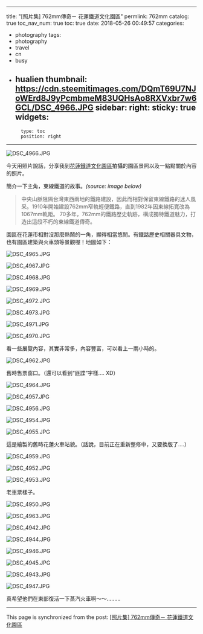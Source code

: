 
---
title: "[照片集] 762mm傳奇－ 花蓮鐵道文化園區"
permlink: 762mm
catalog: true
toc_nav_num: true
toc: true
date: 2018-05-26 00:49:57
categories:
- photography
tags:
- photography
- travel
- cn
- busy
- hualien
thumbnail: https://cdn.steemitimages.com/DQmT69U7NJoWErd8J9yPcmbmeM83UQHsAo8RXVxbr7w6GCL/DSC_4966.JPG
sidebar:
    right:
        sticky: true
widgets:
    -
        type: toc
        position: right
---


![DSC_4966.JPG](https://cdn.steemitimages.com/DQmT69U7NJoWErd8J9yPcmbmeM83UQHsAo8RXVxbr7w6GCL/DSC_4966.JPG)

今天用照片說話，分享我到[花蓮鐵道文化園區](https://zh.wikipedia.org/wiki/%E8%8A%B1%E8%93%AE%E9%90%B5%E9%81%93%E6%96%87%E5%8C%96%E5%9C%92%E5%8D%80)拍攝的園區景照以及一點點關於內容的照片。

簡介一下主角，東線鐵道的故事。*(source: image below)*

>中央山脈阻隔台灣東西兩地的鐵路建設，因此而相對保留東線鐵路的迷人風采。1910年開始建設762mm窄軌輕便鐵路，直到1982年因東線拓寬改為1067mm軌距。
>70多年，762mm的鐵路歷史軌跡，構成獨特鐵道魅力，打造出這段不朽的東線鐵道傳奇。

園區在花蓮市相對沒那麼熱鬧的一角，顯得相當悠閒。有鐵路歷史相關器具文物，也有園區建築與火車頭等景觀喔！地圖如下：

![DSC_4965.JPG](https://cdn.steemitimages.com/DQmfF9mowrxn4sfGEGjjiFU9F9dpyo9vM45TM6c3HgtjJfJ/DSC_4965.JPG)

![DSC_4967.JPG](https://cdn.steemitimages.com/DQmXp7c1a7ea7yVGZWE9cxJariSyrjBMof78w3nfW81bzdu/DSC_4967.JPG)

![DSC_4968.JPG](https://cdn.steemitimages.com/DQmXvDSrEzFqeFPG14u4pCYy2tvt6bPNCcGXSr9pgiRZTbS/DSC_4968.JPG)

![DSC_4969.JPG](https://cdn.steemitimages.com/DQmd7ih6gZHziGyNXwU6xJvPLZbcimZKeMsjJZ5MM1wkXx5/DSC_4969.JPG)

![DSC_4972.JPG](https://cdn.steemitimages.com/DQmZYoyJADU8HsKCn215JP7pS5rGwoN31szvo8rNFfYmHMR/DSC_4972.JPG)

![DSC_4973.JPG](https://cdn.steemitimages.com/DQmPjmCaY5TZStR6yvZUPZtvdcFC9iegjkbg9cL2CS8QA3Y/DSC_4973.JPG)

![DSC_4971.JPG](https://cdn.steemitimages.com/DQmWVnPDGPX9Lu5L2v8h3oWKZ6ku19gY4wBfH8PhYTd4gRx/DSC_4971.JPG)

![DSC_4970.JPG](https://cdn.steemitimages.com/DQmbF6M9m6uZqZ7JD5Enekuvm9f4nD9Qvk87s1ED9f6Ga2A/DSC_4970.JPG)

看一些展覽內容，其實非常多，內容豐富，可以看上一兩小時的。

![DSC_4962.JPG](https://cdn.steemitimages.com/DQmWDhYwDoa25VpUku9N6xgjY3vSCmsr1gP15uMbrWVnp4e/DSC_4962.JPG)

舊時售票窗口。（還可以看到“匪諜”字樣.... XD）

![DSC_4964.JPG](https://cdn.steemitimages.com/DQmcvn3KjWZ75FPenws7Qxe6yGjkRxoUgqZzSmZtU54eeZQ/DSC_4964.JPG)

![DSC_4957.JPG](https://cdn.steemitimages.com/DQmU6vuL38hQgjQkSkEeYu1nR7HpK5GYcFDnnViE8hDQuub/DSC_4957.JPG)

![DSC_4956.JPG](https://cdn.steemitimages.com/DQmVDvL86xqWiizAHWAYbRoNX8gfJHJiZ58keZHAHb6bA7N/DSC_4956.JPG)

![DSC_4954.JPG](https://cdn.steemitimages.com/DQmZjj8xca62xUjanCFfGJLjfRPbLVF4Mnqt6VDrhdFyTRM/DSC_4954.JPG)

![DSC_4955.JPG](https://cdn.steemitimages.com/DQmQ9GQd3DdEQBgnohku257BthRDX2MtCq2uXscZhSnyrby/DSC_4955.JPG)

這是繪製的舊時花蓮火車站貌。（話說，目前正在重新整修中，又要換版了....）

![DSC_4959.JPG](https://cdn.steemitimages.com/DQmbvuy55UJGHvXm1rdftt5UBwXGsLPrhC2SYf7mC1yMiwK/DSC_4959.JPG)

![DSC_4952.JPG](https://cdn.steemitimages.com/DQmSpmfDxC6YhMr1jAbtY2x3qQTb68p5X5FAjbL8uDV6rAF/DSC_4952.JPG)

![DSC_4953.JPG](https://cdn.steemitimages.com/DQmUVDBtaKhFwHcyXN5uaGsLqqsqq9cxaRGTc9aHVBT46WL/DSC_4953.JPG)

老車票樣子。

![DSC_4950.JPG](https://cdn.steemitimages.com/DQmNYtzB7uVc1PXqx46RWZktbU5gdMbt6zRCa2HXwWY2g1s/DSC_4950.JPG)

![DSC_4963.JPG](https://cdn.steemitimages.com/DQmTbZA3GAvnBVobyFbLmnzxa9XDn3no25RhhRVmrNkYuxw/DSC_4963.JPG)

![DSC_4942.JPG](https://cdn.steemitimages.com/DQmcvquixb4v9UPNWmpBpRH2GXXk39Y4PA37fzicnSWMZe9/DSC_4942.JPG)

![DSC_4944.JPG](https://cdn.steemitimages.com/DQmTBYA9D5RRMpfddapAjgCpkuUyWLEzuLzAwBqqZZsrZtz/DSC_4944.JPG)

![DSC_4946.JPG](https://cdn.steemitimages.com/DQmV2uWVmXgf9wPERkCNK519g6XXQd1vduaEa7xDp2nC7sf/DSC_4946.JPG)

![DSC_4945.JPG](https://cdn.steemitimages.com/DQmVzJhKFTZx1c5xv5in9doAWsiG5KtmjS9b5BcEvRiF7EM/DSC_4945.JPG)

![DSC_4943.JPG](https://cdn.steemitimages.com/DQmRht4QBmWaVad7TZdsASQEbrxJ9KjRiKj5pEdCKmNTCWL/DSC_4943.JPG)

![DSC_4947.JPG](https://cdn.steemitimages.com/DQma9jtXBVBmExBxGQJhyE5cbK3gKJzuPTyBQojY79JLqoR/DSC_4947.JPG)

真希望他們在東部復活一下蒸汽火車啊～～......... 

- - -

This page is synchronized from the post: [[照片集] 762mm傳奇－ 花蓮鐵道文化園區](https://steemit.com/@deanliu/762mm)

